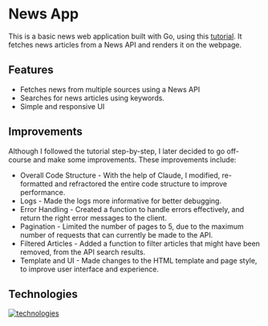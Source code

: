 # News App
This is a basic news web application built with Go, using this [tutorial](https://github.com/Freshman-tech/news-demo). It fetches news articles from a News API and renders it on the webpage.

## Features
- Fetches news from multiple sources using a News API
- Searches for news articles using keywords.
- Simple and responsive UI

## Improvements
Although I followed the tutorial step-by-step, I later decided to go off-course and make some improvements. These improvements include:
- Overall Code Structure - With the help of Claude, I modified, re-formatted and refractored the entire code structure to improve performance.
- Logs - Made the logs more informative for better debugging.
- Error Handling - Created a function to handle errors effectively, and return the right error messages to the client.
- Pagination - Limited the number of pages to 5, due to the maximum number of requests that can currently be made to the API.
- Filtered Articles - Added a function to filter articles that might have been removed, from the API search results.
- Template and UI - Made changes to the HTML template and page style, to improve user interface and experience.

## Technologies
[![technologies](https://skillicons.dev/icons?i=go,html,css&theme=light)](https://skillicons.dev)
